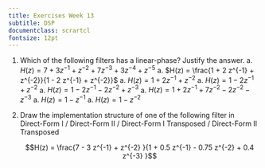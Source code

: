 ```yaml
---
title: Exercises Week 13
subtitle: DSP
documentclass: scrartcl
fontsize: 12pt
--- 
```



1. Which of the following filters has a linear-phase? Justify the answer.
    a. $H(z) = 7 + 3 z^{-1} + z^{-2} + 7z^{-3} + 3 z^{-4} + z^{-5}$
    a. $H(z) = \frac{1 + 2 z^{-1} + z^{-2}}{1 - 2 z^{-1} + z^{-2}}$
    a. $H(z) = 1 + 2z^{-1} + z^{-2}$
    a. $H(z) = 1 - 2z^{-1} + z^{-2}$
    a. $H(z) = 1 - 2z^{-1} - 2z^{-2} + z^{-3}$
    a. $H(z) = 1 + 2z^{-1} + 7z^{-2}- 2z^{-2} - z^{-3}$
    a. $H(z) = 1 - z^{-1}$
    a. $H(z) = 1 - z^{-2}$

1. Draw the implementation structure of one of the following filter in    
    Direct-Form I / Direct-Form II / Direct-Form I Transposed / Direct-Form II Transposed
    
    $$H(z) = \frac{7 - 3 z^{-1} + z^{-2} }{1 + 0.5 z^{-1} - 0.75 z^{-2} + 0.4 z^{-3} }$$
